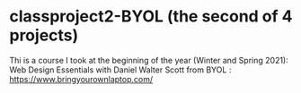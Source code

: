 # classproject2-BYOL (the second of 4 projects)
Thi is a course I took at the beginning of the year (Winter and Spring 2021): Web Design Essentials with Daniel Walter Scott from BYOL : https://www.bringyourownlaptop.com/
